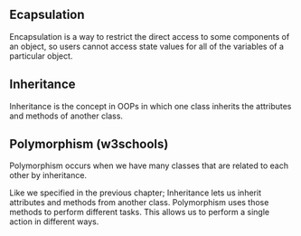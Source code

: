 ## Ecapsulation
Encapsulation is a way to restrict the direct access to some components of an object, so users cannot access state values for all of the variables of a particular object.

## Inheritance
Inheritance is the concept in OOPs in which one class inherits the attributes and methods of another class.

## Polymorphism (w3schools)
Polymorphism occurs when we have many classes that are related to each other by inheritance.

Like we specified in the previous chapter; Inheritance lets us inherit attributes and methods from another class. Polymorphism uses those methods to perform different tasks. This allows us to perform a single action in different ways.
